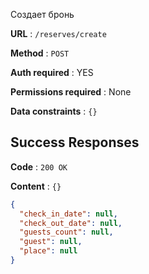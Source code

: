Создает бронь

**URL** : `/reserves/create`

**Method** : `POST`

**Auth required** : YES

**Permissions required** : None

**Data constraints** : `{}`

## Success Responses

**Code** : `200 OK`

**Content** : `{}`

```json
{
  "check_in_date": null,
  "check_out_date": null,
  "guests_count": null,
  "guest": null,
  "place": null
}
```